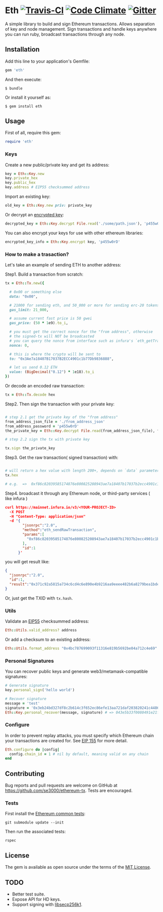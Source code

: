# Eth [![Travis-CI](https://travis-ci.org/se3000/ruby-eth.svg?branch=master)](https://travis-ci.org/se3000/ruby-eth) [![Code Climate](https://codeclimate.com/github/se3000/ruby-eth/badges/gpa.svg)](https://codeclimate.com/github/se3000/ruby-eth) [![Gitter](https://badges.gitter.im/ruby-eth/Lobby.svg)](https://gitter.im/ruby-eth/Lobby)

A simple library to build and sign Ethereum transactions. Allows separation of key and node management. Sign transactions and handle keys anywhere you can run ruby, broadcast transactions through any node.

## Installation

Add this line to your application's Gemfile:

```ruby
gem 'eth'
```

And then execute:

    $ bundle

Or install it yourself as:

    $ gem install eth

## Usage

First of all, require this gem:

```ruby
require 'eth'
```

### Keys

Create a new public/private key and get its address:

```ruby
key = Eth::Key.new
key.private_hex
key.public_hex
key.address # EIP55 checksummed address
```

Import an existing key:

```ruby
old_key = Eth::Key.new priv: private_key
```

Or decrypt an [encrypted key](https://github.com/ethereum/wiki/wiki/Web3-Secret-Storage-Definition):

```ruby
decrypted_key = Eth::Key.decrypt File.read('./some/path.json'), 'p455w0rD'
```

You can also encrypt your keys for use with other ethereum libraries:

```ruby
encrypted_key_info = Eth::Key.encrypt key, 'p455w0rD'
```

### How to make a trasaction?

Let's take an example of sending ETH to another address:

Step1. Build a transaction from scratch:

```ruby
tx = Eth::Tx.new({

  # 0x00 or something else
  data: "0x00",

  # 21000 for sending eth, and 50_000 or more for sending erc-20 tokens.
  gas_limit: 21_000,

  # assume current fast price is 50 gwei
  gas_price: (50 * 1e9).to_i,

  # you must get the correct nonce for the "from address", otherwise
  # the signed-tx will NOT be broadcasted
  # you can query the nonce from interface such as infura's `eth_getTransactionCount`
  nonce: 0,

  # this is where the crypto will be sent to
  to: "0x3Ae7a18407B17037B2ECC4901c1b77Db9836888",

  # let us send 0.12 ETH
  value: (BigDecimal("0.12") * 1e18).to_i
})
```

Or decode an encoded raw transaction:

```ruby
tx = Eth::Tx.decode hex
```

Step2. Then sign the transaction with your private key:

```ruby

# step 2.1 get the private key of the "from address"
from_address_json_file = './from_address_json'
from_address_password = 'p455w0rD'
the_private_key = Eth::Key.decrypt File.read(from_address_json_file), from_address_password

# step 2.2 sign the tx with private key

tx.sign the_private_key
```

Step3. Get the raw transaction( signed transaction) with:

```ruby

# will return a hex value with length 200+, depends on `data` parameter
tx.hex

# e.g.  =>  0xf86c82039585174876e800825208943ae7a18407b17037b2ecc4901c1b77db98367cda866d23ad5f80008026a085b81f23b7e80c65f6e8d97f2c6482c0cc7d660fc538f566c47c22e57c841726a07351fe455188b160c726d3032d03ddcdf1929716bb1c5aa06274fdf2830b73ba
```

Step4. broadcast it through any Ethereum node, or third-party services ( like infura )

```json
curl https://mainnet.infura.io/v3/<YOUR-PROJECT-ID>
  -X POST
  -H "Content-Type: application/json"
  -d '{
        "jsonrpc":"2.0",
        "method":"eth_sendRawTransaction",
        "params":[
          "0xf86c82039585174876e800825208943ae7a18407b17037b2ecc4901c1b77db98367cda866d23ad5f80008026a085b81f23b7e80c65f6e8d97f2c6482c0cc7d660fc538f566c47c22e57c841726a07351fe455188b160c726d3032d03ddcdf1929716bb1c5aa06274fdf2830b73ba"
        ],
        "id":1
      }'
```

you will get result like:

```json
{
  "jsonrpc":"2.0",
  "id":1,
  "result":"0x371c92a5815a734c6cd4c6e890e4b9216aa9eeee482b6a8279bea1bdeebc0d2d"
}
```

Or, just get the TXID with `tx.hash`.

### Utils

Validate an [EIP55](https://github.com/ethereum/EIPs/issues/55) checksummed address:

```ruby
Eth::Utils.valid_address? address
```

Or add a checksum to an existing address:

```ruby
Eth::Utils.format_address "0x4bc787699093f11316e819b5692be04a712c4e69" # => "0x4bc787699093f11316e819B5692be04A712C4E69"
```

### Personal Signatures

You can recover public keys and generate web3/metamask-compatible signatures:

```ruby
# Generate signature
key.personal_sign('hello world')

# Recover signature
message = 'test'
signature = '0x3eb24bd327df8c2b614c3f652ec86efe13aa721daf203820241c44861a26d37f2bffc6e03e68fc4c3d8d967054c9cb230ed34339b12ef89d512b42ae5bf8c2ae1c'
Eth::Key.personal_recover(message, signature) # => 043e5b33f0080491e21f9f5f7566de59a08faabf53edbc3c32aaacc438552b25fdde531f8d1053ced090e9879cbf2b0d1c054e4b25941dab9254d2070f39418afc
```

### Configure

In order to prevent replay attacks, you must specify which Ethereum chain your transactions are created for. See [EIP 155](https://github.com/ethereum/EIPs/issues/155) for more detail.

```ruby
Eth.configure do |config|
  config.chain_id = 1 # nil by default, meaning valid on any chain
end
```

## Contributing

Bug reports and pull requests are welcome on GitHub at https://github.com/se3000/ethereum-tx. Tests are encouraged.

### Tests

First install the [Ethereum common tests](https://github.com/ethereum/tests):

```shell
git submodule update --init
```

Then run the associated tests:

```shell
rspec
```

## License

The gem is available as open source under the terms of the [MIT License](http://opensource.org/licenses/MIT).

## TODO

* Better test suite.
* Expose API for HD keys.
* Support signing with [libsecp256k1](https://github.com/bitcoin-core/secp256k1).

